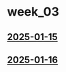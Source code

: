 # week_03 <!-- markmap: foldAll -->
## [2025-01-15](2025-01-15/2025-01-15.html)
## [2025-01-16](2025-01-16/2025-01-16.html)
